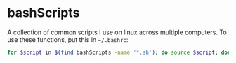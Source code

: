 # bashScripts

A collection of common scripts I use on linux across multiple computers. To use these functions, put this in `~/.bashrc`:
```sh
for $script in $(find bashScripts -name '*.sh'); do source $script; done
```